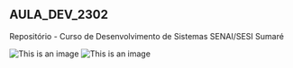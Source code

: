 ## AULA_DEV_2302

Repositório - Curso de Desenvolvimento de Sistemas SENAI/SESI Sumaré

![This is an image](https://myoctocat.com/assets/images/base-octocat.svg)
![This is an image](https://github.com/LauraTorelli/AULA_DEV_2302/blob/main/jesus%20am%C3%A9m.jpg)



